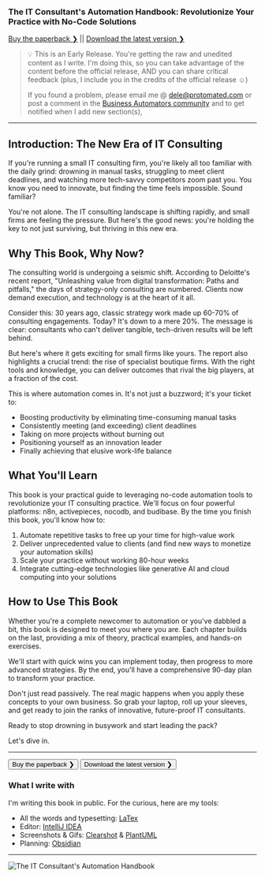 ### The IT Consultant's Automation Handbook: Revolutionize Your Practice with No-Code Solutions

[Buy the paperback ❯](https://go.protomated.com/it-handbook?utm_source=github&utm_medium=social&utm_campaign=it-handbook) || [Download the latest version ❯](https://raw.githubusercontent.com/protomated/book-ITConsultantHandbook/blob/main/breadcrumbs/main.pdf)

> 💡 This is an Early Release. You're getting the raw and unedited content as I write. I'm doing this, so you can take
> advantage of the content before the official release, AND you can share critical feedback (plus, I include you in the
> credits of the official release ☺️)
>
> If you found a problem, please email me @ [dele@protomated.com](mailto:dele@protomated.com)
> or post a comment in the [Business Automators community](https://discord.gg/X2USgYTB) and to get notified when I add new section(s),

***

## Introduction: The New Era of IT Consulting
If you're running a small IT consulting firm, you're likely all too familiar with the daily grind: drowning in manual tasks, struggling to meet client deadlines, and watching more tech-savvy competitors zoom past you. You know you need to innovate, but finding the time feels impossible. Sound familiar?

You're not alone. The IT consulting landscape is shifting rapidly, and small firms are feeling the pressure. But here's the good news: you're holding the key to not just surviving, but thriving in this new era.

## Why This Book, Why Now?

The consulting world is undergoing a seismic shift. According to Deloitte's recent report, "Unleashing value from digital transformation: Paths and pitfalls," the days of strategy-only consulting are numbered. Clients now demand execution, and technology is at the heart of it all.

Consider this: 30 years ago, classic strategy work made up 60-70% of consulting engagements. Today? It's down to a mere 20%. The message is clear: consultants who can't deliver tangible, tech-driven results will be left behind.

But here's where it gets exciting for small firms like yours. The report also highlights a crucial trend: the rise of specialist boutique firms. With the right tools and knowledge, you can deliver outcomes that rival the big players, at a fraction of the cost.

This is where automation comes in. It's not just a buzzword; it's your ticket to:

- Boosting productivity by eliminating time-consuming manual tasks
- Consistently meeting (and exceeding) client deadlines
- Taking on more projects without burning out
- Positioning yourself as an innovation leader
- Finally achieving that elusive work-life balance

## What You'll Learn

This book is your practical guide to leveraging no-code automation tools to revolutionize your IT consulting practice. We'll focus on four powerful platforms: n8n, activepieces, nocodb, and budibase. By the time you finish this book, you'll know how to:

1. Automate repetitive tasks to free up your time for high-value work
2. Deliver unprecedented value to clients (and find new ways to monetize your automation skills)
3. Scale your practice without working 80-hour weeks
4. Integrate cutting-edge technologies like generative AI and cloud computing into your solutions

## How to Use This Book

Whether you're a complete newcomer to automation or you've dabbled a bit, this book is designed to meet you where you are. Each chapter builds on the last, providing a mix of theory, practical examples, and hands-on exercises.

We'll start with quick wins you can implement today, then progress to more advanced strategies. By the end, you'll have a comprehensive 90-day plan to transform your practice.

Don't just read passively. The real magic happens when you apply these concepts to your own business. So grab your laptop, roll up your sleeves, and get ready to join the ranks of innovative, future-proof IT consultants.

Ready to stop drowning in busywork and start leading the pack?

Let's dive in.

***

[<button> Buy the paperback ❯ </button>](go.protomated.com/it-handbook/utm_source=github&utm_medium=social&utm_campaign=it-handbook) [<button> Download the latest version ❯ </button>](https://github.com/deletosh/book-CodingForBusyPros/releases)

### What I write with

I'm writing this book in public. For the curious, here are my tools:

- All the words and typesetting: [LaTex](https://www.latex-project.org/)
- Editor: [IntelliJ IDEA](https://www.jetbrains.com/idea/)
- Screenshots & Gifs: [Clearshot](https://cleanshot.com/) & [PlantUML](https://github.com/plantuml/plantuml)
- Planning: [Obsidian](https://obsidian.md/)

***

![The IT Consultant's Automation Handbook](https://github.com/deletosh/book-ITConsultantHandbook/actions/workflows/compileandrelease.yml/badge.svg)
